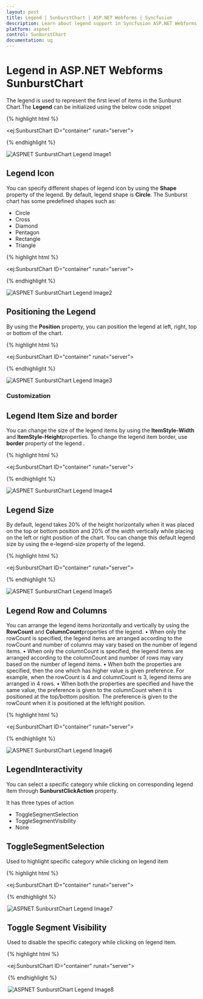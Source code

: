 ```yaml
---
layout: post
title: Legend | SunburstChart | ASP.NET Webforms | Syncfusion
description: Learn about legend support in Syncfusion ASP.NET Webforms SunburstChart control, its elements, more details.
platform: aspnet 
control: SunburstChart
documentation: ug
---
```


# Legend in ASP.NET Webforms SunburstChart
The legend is used to represent the first level of items in the Sunburst Chart.The **Legend** can be initialized using the below code snippet

{% highlight html %}

<ej:SunburstChart  ID="container" runat="server"> 
 <Legend Visible="true"></Legend>                               
</ej:SunburstChart> 

 {% endhighlight %}

![ASPNET SunburstChart Legend Image1](Legend_images/Legend_img1.png)

## Legend Icon 

You can specify different shapes of legend icon by using the **Shape** property of the legend. By default, legend shape is **Circle**. The Sunburst chart has some predefined shapes such as:
* Circle
* Cross
* Diamond
* Pentagon
* Rectangle
* Triangle

{% highlight html %}

<ej:SunburstChart  ID="container" runat="server"> 
 <Legend Visible="true" Shape="Pentagon"></Legend>                               
</ej:SunburstChart> 

{% endhighlight %}

![ASPNET SunburstChart Legend Image2](Legend_images/Legend_img2.png)
 
## Positioning the Legend

By using the **Position** property, you can position the legend at left, right, top or bottom of the chart. 

{% highlight html %}

<ej:SunburstChart  ID="container" runat="server"> 
 <Legend Visible="true" Position="Top"></Legend>                               
</ej:SunburstChart> 

{% endhighlight %}

![ASPNET SunburstChart Legend Image3](Legend_images/Legend_img3.png)
 
### Customization

## Legend Item Size and border
You can change the size of the legend items by using the **ItemStyle-Width** and **ItemStyle-Height**properties. To change the legend item border, use **border** property of the legend .

{% highlight html %}

<ej:SunburstChart  ID="container" runat="server"> 
<Legend Visible="true" Position="Top" ItemStyle-Height="13" ItemStyle-Width="13">
<Border Color="#FF0000" Width="1"></Border>
</Legend>                               
</ej:SunburstChart> 

{% endhighlight %}

![ASPNET SunburstChart Legend Image4](Legend_images/Legend_img4.png)

## Legend Size

By default, legend takes 20% of the height horizontally when it was placed on the top or bottom position and 20% of the width vertically while placing on the left or right position of the chart. You can change this default legend size by using the e-legend-size property of the legend.

{% highlight html %}

<ej:SunburstChart  ID="container" runat="server"> 
<Legend Visible="true" Position="Top" Size-Height="75" Size-Width="200">
<Border Color="#FF0000" Width="1"></Border>
</Legend>                               
</ej:SunburstChart> 

{% endhighlight %}

 ![ASPNET SunburstChart Legend Image5](Legend_images/Legend_img5.png)

## Legend Row and Columns

You can arrange the legend items horizontally and vertically by using the **RowCount** and **ColumnCount**properties of the legend.
•	When only the rowCount is specified, the legend items are arranged according to the rowCount and number of columns may vary based on the number of legend items.
•	When only the columnCount is specified, the legend items are arranged according to the columnCount and number of rows may vary based on the number of legend items.
•	When both the properties are specified, then the one which has higher value is given preference. For example, when the rowCount is 4 and columnCount is 3, legend items are arranged in 4 rows.
•	When both the properties are specified and have the same value, the preference is given to the columnCount when it is positioned at the top/bottom position. The preference is given to the rowCount when it is positioned at the left/right position.
 
{% highlight html %}

<ej:SunburstChart  ID="container" runat="server"> 
<Legend Visible="true" Position="Top" RowCount="2" ColumnCount="3">
</Legend>                               
</ej:SunburstChart> 

{% endhighlight %}

![ASPNET SunburstChart Legend Image6](Legend_images/Legend_img6.png)
 
## LegendInteractivity

You can select a specific category while clicking on corresponding legend item through **SunburstClickAction** property. 

It has three types of action
*	ToggleSegmentSelection
*	ToggleSegmentVisibility
*	None

## ToggleSegmentSelection

Used to highlight specific category while clicking on legend item

{% highlight html %}

<ej:SunburstChart  ID="container" runat="server"> 
<Legend Visible="true" SunburstClickAction="ToggleSegmentSelection"
</Legend>                               
</ej:SunburstChart> 



{% endhighlight %}

![ASPNET SunburstChart Legend Image7](Legend_images/Legend_img7.png)
 
## Toggle Segment Visibility

Used to disable the specific category while clicking on legend item.

{% highlight html %}

<ej:SunburstChart  ID="container" runat="server"> 
<Legend Visible="true" SunburstClickAction="ToggleSegmentVisibility"
</Legend>                               
</ej:SunburstChart> 


{% endhighlight %}


![ASPNET SunburstChart Legend Image8](Legend_images/Legend_img8.png)


